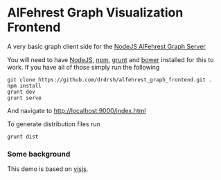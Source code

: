# AlFehrest Graph Visualization Frontend

A very basic graph client side for the [NodeJS AlFehrest Graph Server](https://github.com/drdrsh/alfehrest_nodejs)

You will need to have [NodeJS](http://nodejs.org), [npm](http://npmjs.com), [grunt](http://gruntjs.com) and [bower](http://bower.io) installed for this to work. If you have all of those simply run the following


```shell
git clone https://github.com/drdrsh/alfehrest_graph_frontend.git .
npm install
grunt dev
grunt serve
```

And navigate to [http://localhost:9000/index.html](http://localhost:9000/index.html)

To generate distribution files run
```shell
grunt dist
```

### Some background

This demo is based on [visjs](http://visjs.org).